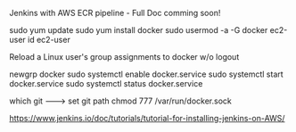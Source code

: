 Jenkins with AWS ECR pipeline - Full Doc comming soon!

sudo yum update
sudo yum install docker
sudo usermod -a -G docker ec2-user
id ec2-user

Reload a Linux user's group assignments to docker w/o logout

newgrp docker
sudo systemctl enable docker.service
sudo systemctl start docker.service
sudo systemctl status docker.service

which git ---> set git path 
chmod 777 /var/run/docker.sock

https://www.jenkins.io/doc/tutorials/tutorial-for-installing-jenkins-on-AWS/